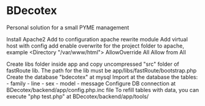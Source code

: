 # BDecotex
Personal solution for a small PYME management

Install Apache2
Add to configuration apache rewrite module
Add virtual host with config add enable overwrite for the project folder to apache, example
	<Directory "/var/www/html">
        AllowOverride All
		Allow from All
    </Directory>

Create libs folder inside app and copy uncompressed "src" folder of fastRoute lib.
The path for the lib must be app/libs/fastRoute/bootstrap.php
Create the database "bdecotex" at mysql
Import at the database the tables:
	- family
	- line
	- sex
	- model
	- message
Configure DB connection at BDecotex/backend/app/config.php.inc file
To refill tables with data, you can execute "php test.php" at BDecotex/backend/app/tools/


